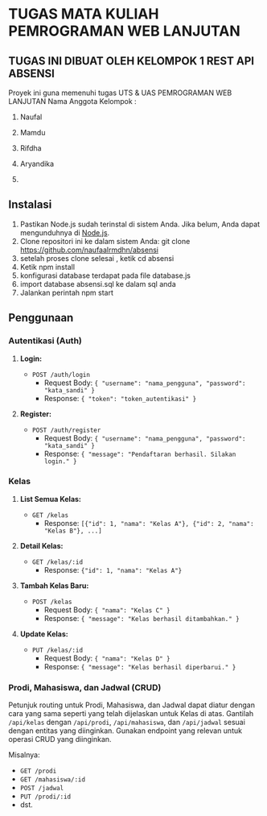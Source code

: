 ﻿# TUGAS MATA KULIAH PEMROGRAMAN WEB LANJUTAN

## TUGAS INI DIBUAT OLEH KELOMPOK 1 REST API ABSENSI

Proyek ini guna memenuhi tugas UTS & UAS PEMROGRAMAN WEB LANJUTAN
Nama Anggota Kelompok :
1. Naufal
2. Mamdu 
3. Rifdha
4. Aryandika

5. 
## Instalasi
1. Pastikan Node.js sudah terinstal di sistem Anda. Jika belum, Anda dapat mengunduhnya di [Node.js](https://nodejs.org/).
2. Clone repositori ini ke dalam sistem Anda: git clone https://github.com/naufaalrmdhn/absensi
3. setelah proses clone selesai , ketik cd absensi
4. Ketik npm install
5. konfigurasi database terdapat pada file database.js
5. import database absensi.sql ke dalam sql anda
6. Jalankan perintah npm start


## Penggunaan 

### Autentikasi (Auth)

1. **Login:**
   - `POST /auth/login`
     - Request Body: `{ "username": "nama_pengguna", "password": "kata_sandi" }`
     - Response: `{ "token": "token_autentikasi" }`

2. **Register:**
   - `POST /auth/register`
     - Request Body: `{ "username": "nama_pengguna", "password": "kata_sandi" }`
     - Response: `{ "message": "Pendaftaran berhasil. Silakan login." }`

### Kelas

1. **List Semua Kelas:**
   - `GET /kelas`
     - Response: `[{"id": 1, "nama": "Kelas A"}, {"id": 2, "nama": "Kelas B"}, ...]`

2. **Detail Kelas:**
   - `GET /kelas/:id`
     - Response: `{"id": 1, "nama": "Kelas A"}`

3. **Tambah Kelas Baru:**
   - `POST /kelas`
     - Request Body: `{ "nama": "Kelas C" }`
     - Response: `{ "message": "Kelas berhasil ditambahkan." }`

4. **Update Kelas:**
   - `PUT /kelas/:id`
     - Request Body: `{ "nama": "Kelas D" }`
     - Response: `{ "message": "Kelas berhasil diperbarui." }`

### Prodi, Mahasiswa, dan Jadwal (CRUD)

Petunjuk routing untuk Prodi, Mahasiswa, dan Jadwal dapat diatur dengan cara yang sama seperti yang telah dijelaskan untuk Kelas di atas. Gantilah `/api/kelas` dengan `/api/prodi`, `/api/mahasiswa`, dan `/api/jadwal` sesuai dengan entitas yang diinginkan. Gunakan endpoint yang relevan untuk operasi CRUD yang diinginkan.

Misalnya:
- `GET /prodi`
- `GET /mahasiswa/:id`
- `POST /jadwal`
- `PUT /prodi/:id`
- dst.


